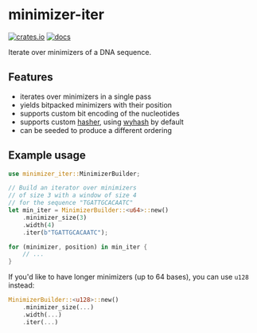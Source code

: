 # minimizer-iter

[![crates.io](https://img.shields.io/crates/v/minimizer-iter)](https://crates.io/crates/minimizer-iter)
[![docs](https://img.shields.io/docsrs/minimizer-iter)](https://docs.rs/minimizer-iter)

Iterate over minimizers of a DNA sequence.

## Features

- iterates over minimizers in a single pass
- yields bitpacked minimizers with their position
- supports custom bit encoding of the nucleotides
- supports custom [hasher](https://doc.rust-lang.org/stable/core/hash/trait.BuildHasher.html), using [wyhash](https://github.com/JackThomson2/wyhash2) by default
- can be seeded to produce a different ordering

## Example usage

```rust
use minimizer_iter::MinimizerBuilder;

// Build an iterator over minimizers
// of size 3 with a window of size 4
// for the sequence "TGATTGCACAATC"
let min_iter = MinimizerBuilder::<u64>::new()
    .minimizer_size(3)
    .width(4)
    .iter(b"TGATTGCACAATC");

for (minimizer, position) in min_iter {
    // ...
}
```

If you'd like to have longer minimizers (up to 64 bases), you can use `u128` instead:
```rust
MinimizerBuilder::<u128>::new()
    .minimizer_size(...)
    .width(...)
    .iter(...)
```
